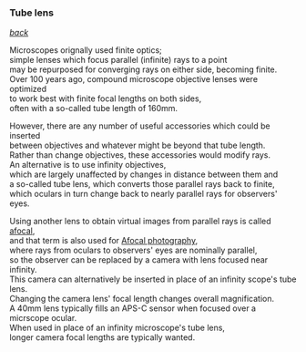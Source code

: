 ---
---
### Tube lens  
  *[back](index.html)*

Microscopes orignally used finite optics;  
simple lenses which focus parallel (infinite) rays to a point  
may be repurposed for converging rays on either side, becoming finite.  
Over 100 years ago, compound microscope objective lenses were optimized  
to work best with finite focal lengths on both sides,  
often with a so-called tube length of 160mm.  

However, there are any number of useful accessories which could be inserted  
between objectives and whatever might be beyond that tube length.  
Rather than change objectives, these accessories would modify rays.  
An alternative is to use infinity objectives,  
which are largely unaffected by changes in distance between them and  
a so-called tube lens, which converts those parallel rays back to finite,  
which oculars in turn change back to nearly parallel rays for observers' eyes.  

Using another lens to obtain virtual images from parallel rays
is called [afocal](https://en.wikipedia.org/wiki/Afocal_system),  
and that term is also used for [Afocal photography](https://en.wikipedia.org/wiki/Afocal_photography),  
where rays from oculars to observers' eyes are nominally parallel,  
so the observer can be replaced by a camera with lens focused near infinity.  
This camera can alternatively be inserted in place of an infinity scope's tube lens.  
Changing the camera lens' focal length changes overall magnification.  
A 40mm lens typically fills an APS-C sensor when focused over a micrscope ocular.  
When used in place of an infinity microscope's tube lens,  
longer camera focal lengths are typically wanted.  
